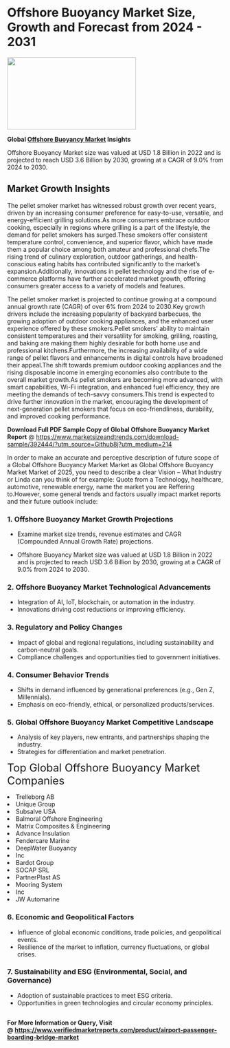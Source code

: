 <H1>Offshore Buoyancy Market Size, Growth and Forecast from 2024 - 2031</H1><img class="aligncenter size-medium wp-image-584254" src="https://thirdeyenews.in/wp-content/uploads/2024/09/Global-Market-Research-300x168.jpeg" alt="" width="300" height="168" /><p><strong>Global&nbsp;<a href="https://www.marketsizeandtrends.com/download-sample/392444/?utm_source=Github8j?utm_medium=214">Offshore Buoyancy Market</a> Insights</strong></p><p>Offshore Buoyancy Market size was valued at USD 1.8 Billion in 2022 and is projected to reach USD 3.6 Billion by 2030, growing at a CAGR of 9.0% from 2024 to 2030.</p><p><h2>Market Growth Insights</h2> <p>The pellet smoker market has witnessed robust growth over recent years, driven by an increasing consumer preference for easy-to-use, versatile, and energy-efficient grilling solutions.As more consumers embrace outdoor cooking, especially in regions where grilling is a part of the lifestyle, the demand for pellet smokers has surged.These smokers offer consistent temperature control, convenience, and superior flavor, which have made them a popular choice among both amateur and professional chefs.The rising trend of culinary exploration, outdoor gatherings, and health-conscious eating habits has contributed significantly to the market’s expansion.Additionally, innovations in pellet technology and the rise of e-commerce platforms have further accelerated market growth, offering consumers greater access to a variety of models and features.</p> <p>The pellet smoker market is projected to continue growing at a compound annual growth rate (CAGR) of over 6% from 2024 to 2030.Key growth drivers include the increasing popularity of backyard barbecues, the growing adoption of outdoor cooking appliances, and the enhanced user experience offered by these smokers.Pellet smokers' ability to maintain consistent temperatures and their versatility for smoking, grilling, roasting, and baking are making them highly desirable for both home use and professional kitchens.Furthermore, the increasing availability of a wide range of pellet flavors and enhancements in digital controls have broadened their appeal.The shift towards premium outdoor cooking appliances and the rising disposable income in emerging economies also contribute to the overall market growth.As pellet smokers are becoming more advanced, with smart capabilities, Wi-Fi integration, and enhanced fuel efficiency, they are meeting the demands of tech-savvy consumers.This trend is expected to drive further innovation in the market, encouraging the development of next-generation pellet smokers that focus on eco-friendliness, durability, and improved cooking performance.</p><p><span class=""><strong>Download Full PDF Sample Copy of Global Offshore Buoyancy Market Report</strong> @ <a href="https://www.marketsizeandtrends.com/download-sample/392444/?utm_source=Github8j?utm_medium=214" target="_blank">https://www.marketsizeandtrends.com/download-sample/392444/?utm_source=Github8j?utm_medium=214</a></span></p><p>In order to make an accurate and perceptive description of future scope of a Global&nbsp;Offshore Buoyancy Market Market as Global&nbsp;Offshore Buoyancy Market Market of 2025, you need to describe a clear Vision &ndash; What Industry or Linda can you think of for example: Quote from a Technology, healthcare, automotive, renewable energy, name the market you are Reffering to.However, some general trends and factors usually impact market reports and their future outlook include:</p><h3>1.&nbsp;<strong>Offshore Buoyancy Market Growth Projections</strong></h3><ul><li>Examine market size trends, revenue estimates and CAGR (Compounded Annual Growth Rate) projections.</li><li><p>Offshore Buoyancy Market size was valued at USD 1.8 Billion in 2022 and is projected to reach USD 3.6 Billion by 2030, growing at a CAGR of 9.0% from 2024 to 2030.</p></li></ul><h3>2.&nbsp;<strong>Offshore Buoyancy Market Technological Advancements</strong></h3><ul><li>Integration of AI, IoT, blockchain, or automation in the industry.</li><li>Innovations driving cost reductions or improving efficiency.</li></ul><h3>3.&nbsp;<strong>Regulatory and Policy Changes</strong></h3><ul><li>Impact of global and regional regulations, including sustainability and carbon-neutral goals.</li><li>Compliance challenges and opportunities tied to government initiatives.</li></ul><h3>4.&nbsp;<strong>Consumer Behavior Trends</strong></h3><ul><li>Shifts in demand influenced by generational preferences (e.g., Gen Z, Millennials).</li><li>Emphasis on eco-friendly, ethical, or personalized products/services.</li></ul><h3>5.&nbsp;<strong>Global Offshore Buoyancy Market Competitive Landscape</strong></h3><ul><li>Analysis of key players, new entrants, and partnerships shaping the industry.</li><li>Strategies for differentiation and market penetration.</li></ul><p data-pm-slice="1 1 []"><span style="color: inherit; font-family: inherit; font-size: 25px;">Top Global Offshore Buoyancy Market Companies</span></p><div class="" data-test-id=""><p><li>Trelleborg AB</li><li> Unique Group</li><li> Subsalve USA</li><li> Balmoral Offshore Engineering</li><li> Matrix Composites & Engineering</li><li> Advance Insulation</li><li> Fendercare Marine</li><li> DeepWater Buoyancy</li><li> Inc</li><li> Bardot Group</li><li> SOCAP SRL</li><li> PartnerPlast AS</li><li> Mooring System</li><li> Inc</li><li> JW Automarine</li></p></div><h3>6.&nbsp;<strong>Economic and Geopolitical Factors</strong></h3><ul><li>Influence of global economic conditions, trade policies, and geopolitical events.</li><li>Resilience of the market to inflation, currency fluctuations, or global crises.</li></ul><h3>7.&nbsp;<strong>Sustainability and ESG (Environmental, Social, and Governance)</strong></h3><ul><li>Adoption of sustainable practices to meet ESG criteria.</li><li>Opportunities in green technologies and circular economy principles.</li></ul><h2><strong style="font-size: 14px;">For More Information or Query, Visit @&nbsp;</strong><a style="background-color: #ffffff; font-size: 14px;" href="https://www.marketsizeandtrends.com/report/offshore-buoyancy-market/" target="_blank">https://www.verifiedmarketreports.com/product/airport-passenger-boarding-bridge-market</a></h2>
